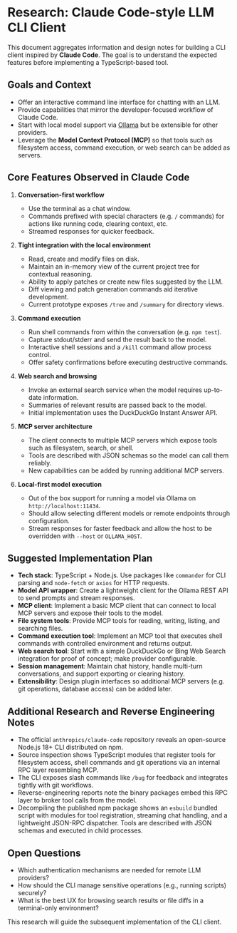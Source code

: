 # Research: Claude Code-style LLM CLI Client

This document aggregates information and design notes for building a CLI client inspired by **Claude Code**. The goal is to understand the expected features before implementing a TypeScript-based tool.

## Goals and Context

- Offer an interactive command line interface for chatting with an LLM.
- Provide capabilities that mirror the developer-focused workflow of Claude Code.
- Start with local model support via [Ollama](https://github.com/ollama/ollama) but be extensible for other providers.
- Leverage the **Model Context Protocol (MCP)** so that tools such as filesystem access, command execution, or web search can be added as servers.

## Core Features Observed in Claude Code

1. **Conversation-first workflow**
   - Use the terminal as a chat window.
   - Commands prefixed with special characters (e.g. `/` commands) for actions like running code, clearing context, etc.
   - Streamed responses for quicker feedback.

2. **Tight integration with the local environment**
   - Read, create and modify files on disk.
   - Maintain an in-memory view of the current project tree for contextual reasoning.
   - Ability to apply patches or create new files suggested by the LLM.
   - Diff viewing and patch generation commands aid iterative development.
   - Current prototype exposes `/tree` and `/summary` for directory views.

3. **Command execution**
   - Run shell commands from within the conversation (e.g. `npm test`).
   - Capture stdout/stderr and send the result back to the model.
   - Interactive shell sessions and a `/kill` command allow process control.
   - Offer safety confirmations before executing destructive commands.

4. **Web search and browsing**
   - Invoke an external search service when the model requires up-to-date information.
   - Summaries of relevant results are passed back to the model.
   - Initial implementation uses the DuckDuckGo Instant Answer API.

5. **MCP server architecture**
   - The client connects to multiple MCP servers which expose tools such as filesystem, search, or shell.
   - Tools are described with JSON schemas so the model can call them reliably.
   - New capabilities can be added by running additional MCP servers.

6. **Local-first model execution**
   - Out of the box support for running a model via Ollama on `http://localhost:11434`.
   - Should allow selecting different models or remote endpoints through configuration.
   - Stream responses for faster feedback and allow the host to be overridden with `--host` or `OLLAMA_HOST`.

## Suggested Implementation Plan

- **Tech stack**: TypeScript + Node.js. Use packages like `commander` for CLI parsing and `node-fetch` or `axios` for HTTP requests.
- **Model API wrapper**: Create a lightweight client for the Ollama REST API to send prompts and stream responses.
- **MCP client**: Implement a basic MCP client that can connect to local MCP servers and expose their tools to the model.
- **File system tools**: Provide MCP tools for reading, writing, listing, and searching files.
- **Command execution tool**: Implement an MCP tool that executes shell commands with controlled environment and returns output.
- **Web search tool**: Start with a simple DuckDuckGo or Bing Web Search integration for proof of concept; make provider configurable.
- **Session management**: Maintain chat history, handle multi-turn conversations, and support exporting or clearing history.
- **Extensibility**: Design plugin interfaces so additional MCP servers (e.g. git operations, database access) can be added later.

## Additional Research and Reverse Engineering Notes

- The official `anthropics/claude-code` repository reveals an open-source Node.js 18+ CLI distributed on npm.
- Source inspection shows TypeScript modules that register tools for filesystem access, shell commands and git operations via an internal RPC layer resembling MCP.
- The CLI exposes slash commands like `/bug` for feedback and integrates tightly with git workflows.
- Reverse-engineering reports note the binary packages embed this RPC layer to broker tool calls from the model.
- Decompiling the published npm package shows an `esbuild` bundled script with modules for tool registration, streaming chat handling, and a lightweight JSON-RPC dispatcher. Tools are described with JSON schemas and executed in child processes.

## Open Questions

- Which authentication mechanisms are needed for remote LLM providers?
- How should the CLI manage sensitive operations (e.g., running scripts) securely?
- What is the best UX for browsing search results or file diffs in a terminal-only environment?

This research will guide the subsequent implementation of the CLI client.
